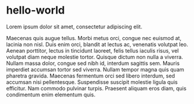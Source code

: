 # hello-world
Lorem ipsum dolor sit amet, consectetur adipiscing elit.

Maecenas quis augue tellus. Morbi metus orci, congue nec euismod at, lacinia non nisl. Duis enim orci, blandit at lectus ac, venenatis volutpat leo. Aenean porttitor, lectus in tincidunt laoreet, felis tellus iaculis risus, vel volutpat diam neque molestie tortor. Quisque dictum non nulla a viverra. Nullam massa dolor, congue sed nibh id, interdum sagittis sem. Mauris imperdiet accumsan tortor sed viverra. Nullam tempor magna quis quam pharetra gravida. Maecenas fermentum orci sed libero interdum, sed accumsan nisi pellentesque. Suspendisse suscipit molestie ligula quis efficitur. Nam commodo pulvinar turpis. Praesent aliquam eros diam, quis condimentum enim elementum quis.
